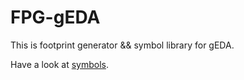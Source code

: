 FPG-gEDA
========

This is footprint generator && symbol library for gEDA.

Have a look at [symbols](sym/ "symbols").
